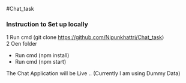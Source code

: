 #Chat_task

### Instruction to Set up locally

1 Run cmd (git clone https://github.com/Nipunkhattri/Chat_task)</br>
2 Oen folder</br>
<ul>
<li>Run cmd (npm install)</li>
<li>Run cmd (npm start)</li>
</ul>
The Chat Application will be Live ..
(Currently I am using Dummy Data)
